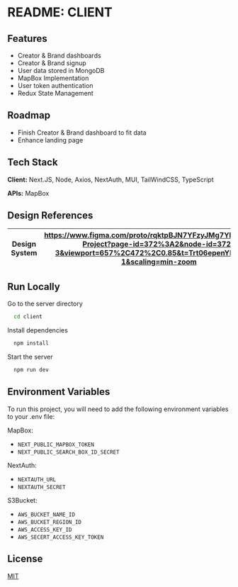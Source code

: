 
# README: CLIENT



## Features

- Creator & Brand dashboards
- Creator & Brand signup
- User data stored in MongoDB
- MapBox Implementation
- User token authentication
- Redux State Management


## Roadmap

- Finish Creator & Brand dashboard to fit data
- Enhance landing page



## Tech Stack

**Client:** Next.JS, Node, Axios, NextAuth, MUI, TailWindCSS, TypeScript

**APIs:** MapBox


## Design References

| Design System | https://www.figma.com/proto/rqktpBJN7YFzyJMg7YP2ob/H2JC-Project?page-id=372%3A2&node-id=372-3&viewport=657%2C472%2C0.85&t=Trt06epenYD7YZzX-1&scaling=min-zoom|
| --------------| -----------------------------------------------------------------|                                                         


## Run Locally

Go to the server directory

```bash
  cd client
```

Install dependencies

```bash
  npm install
```

Start the server

```bash
  npm run dev
```


## Environment Variables

To run this project, you will need to add the following environment variables to your .env file:

MapBox:
- `NEXT_PUBLIC_MAPBOX_TOKEN`
- `NEXT_PUBLIC_SEARCH_BOX_ID_SECRET`

NextAuth:
- `NEXTAUTH_URL`
- `NEXTAUTH_SECRET`

S3Bucket:
- `AWS_BUCKET_NAME_ID`
- `AWS_BUCKET_REGION_ID`
- `AWS_ACCESS_KEY_ID`
- `AWS_SECERT_ACCESS_KEY_TOKEN`

## License

[MIT](https://choosealicense.com/licenses/mit/)

